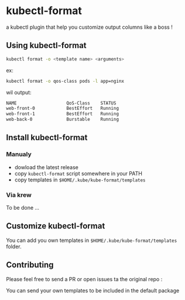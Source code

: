 # kubectl-format

a kubectl plugin that help you customize output columns like a boss !

## Using kubectl-format

```sh
kubectl format -o <template name> <arguments>
```

ex:

```sh
kubectl format -o qos-class pods -l app=nginx
```

wil output:

```sh
NAME                   QoS-Class    STATUS
web-front-0            BestEffort   Running
web-front-1            BestEffort   Running
web-back-0             Burstable    Running
```

## Install kubectl-format

### Manualy

* dowload the latest release
* copy `kubectl-format` script somewhere in your PATH
* copy templates in `$HOME/.kube/kube-format/templates`

### Via krew

To be done ...

## Customize kubectl-format

You can add you own templates in `$HOME/.kube/kube-format/templates` folder.

## Contributing

Please feel free to send a PR or open issues ta the original repo : [](https://github.com/webofmars/kubectl-format)

You can send your own templates to be included in the default package
